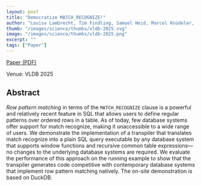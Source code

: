 ```yaml
---
layout: post
title: "Democratize MATCH_RECOGNIZE!"
author: "Louisa Lambrecht, Tim Findling, Samuel Heid, Marcel Knüdeler, Torsten Grust"
thumb: "/images/science/thumbs/vldb-2025.svg"
image: "/images/science/thumbs/vldb-2025.png"
excerpt: ""
tags: ["Paper"]
---
```


[Paper (PDF)](https://www.vldb.org/pvldb/vol18/p5251-lambrecht.pdf)

Venue: VLDB 2025

## Abstract

_Row pattern matching_ in terms of the `MATCH_RECOGNIZE` clause is a powerful and relatively recent feature in SQL that allows users to define regular patterns over ordered rows in a table. As of today, few database systems offer support for match recognize, making it unaccessible to a wide range of users. We demonstrate the implementation of a transpiler that translates match recognize into a plain SQL query executable by any database system that supports window functions and recursive common table expressions—no changes to the underlying database systems are required. We evaluate the performance of this approach on the running example to show that the transpiler generates code competitive with contemporary database systems that implement row pattern matching natively. The on-site demonstration is based on DuckDB.
